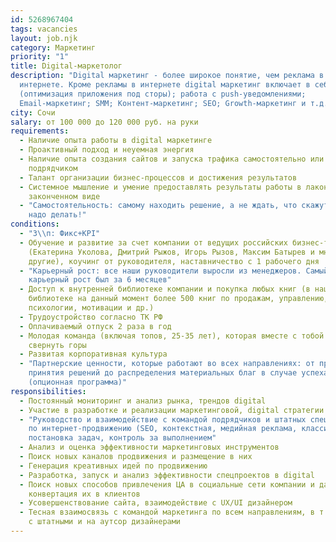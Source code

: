 ```yaml
---
id: 5268967404
tags: vacancies
layout: job.njk
category: Маркетинг
priority: "1"
title: Digital-маркетолог
description: "Digital маркетинг - более широкое понятие, чем реклама в
  интернете. Кроме рекламы в интернете digital маркетинг включает в себя:  ASO
  (оптимизация приложения под сторы); работа с push-уведомлениями;
  Email-маркетинг; SMM; Контент-маркетинг; SEO; Growth-маркетинг и т.д."
city: Сочи
salary: от 100 000 до 120 000 руб. на руки
requirements:
  - Наличие опыта работы в digital маркетинге
  - Проактивный подход и неуемная энергия
  - Наличие опыта создания сайтов и запуска трафика самостоятельно или с
    подрядчиком
  - Талант организации бизнес-процессов и достижения результатов
  - Системное мышление и умение предоставлять результаты работы в лаконичном,
    законченном виде
  - "Самостоятельность: самому находить решение, а не ждать, что скажут, как
    надо делать!"
conditions:
  - "З\\п: Фикс+KPI"
  - Обучение и развитие за счет компании от ведущих российских бизнес-тренеров
    (Екатерина Уколова, Дмитрий Рыжов, Игорь Рызов, Максим Батырев и многие
    другие), коучинг от руководителя, наставничество с 1 рабочего дня
  - "Карьерный рост: все наши руководители выросли из менеджеров. Самый быстрый
    карьерный рост был за 6 месяцев"
  - Доступ к внутренней библиотеке компании и покупка любых книг (в нашей
    библиотеке на данный момент более 500 книг по продажам, управлению,
    психологии, мотивации и др.)
  - Трудоустройство согласно ТК РФ
  - Оплачиваемый отпуск 2 раза в год
  - Молодая команда (включая топов, 25-35 лет), которая вместе с тобой хочет
    свернуть горы
  - Развитая корпоративная культура
  - "Партнерские ценности, которые работают во всех направлениях: от процесса
    принятия решений до распределения материальных благ в случае успеха компании
    (опционная программа)"
responsibilities:
  - Постоянный мониторинг и анализ рынка, трендов digital
  - Участие в разработке и реализации маркетинговой, digital стратегии
  - "Руководство и взаимодействие с командой подрядчиков и штатных специалистов
    по интернет-продвижению (SEO, контекстная, медийная реклама, классифайды):
    постановка задач, контроль за выполнением"
  - Анализ и оценка эффективности маркетинговых инструментов
  - Поиск новых каналов продвижения и размещение в них
  - Генерация креативных идей по продвижению
  - Разработка, запуск и анализ эффективности спецпроектов в digital
  - Поиск новых способов привлечения ЦА в социальные сети компании и дальнейшая
    конвертация их в клиентов
  - Усовершенствование сайта, взаимодействие с UX/UI дизайнером
  - Тесная взаимосвязь с командой маркетинга по всем направлениям, в т.ч. работа
    с штатными и на аутсор дизайнерами
---
```

